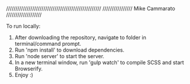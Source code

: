 ///////////////////////////////////////////////////
//////////////// Mike Cammarato ///////////////////

To run locally:

1. After downloading the repository, navigate to folder in terminal/command prompt.
2. Run 'npm install' to download dependencies.
3. Run 'node server' to start the server.
4. In a new terminal window, run 'gulp watch' to compile SCSS and start Browserify.
5. Enjoy :)
